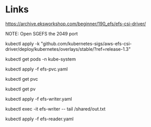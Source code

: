 # Links

https://archive.eksworkshop.com/beginner/190_efs/efs-csi-driver/

NOTE: Open SGEFS the 2049 port

kubectl apply -k "github.com/kubernetes-sigs/aws-efs-csi-driver/deploy/kubernetes/overlays/stable/?ref=release-1.3"

kubectl get pods -n kube-system

kubectl apply -f efs-pvc.yaml

kubectl get pvc 

kubectl get pv

kubectl apply -f efs-writer.yaml

kubectl exec -it efs-writer -- tail /shared/out.txt

kubectl apply -f efs-reader.yaml



